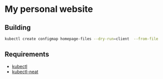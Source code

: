 # My personal website

## Building

```sh
kubectl create configmap homepage-files --dry-run=client  --from-file ./index.html -o yaml | kubectl-neat > content.yaml
```

## Requirements

- [kubectl](https://kubernetes.io/docs/tasks/tools/)
- [kubectl-neat](https://github.com/itaysk/kubectl-neat)